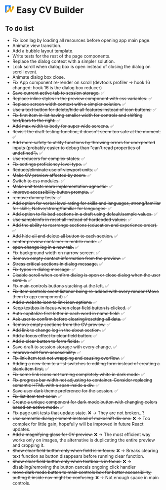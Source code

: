 # <img src="./src/assets/images/logo.svg" alt="Easy CV builder logo" width="30px"/> Easy CV Builder

## To do list

- Fix icon lag by loading all resources before opening app main page.
- Animate view transition.
- Add a bubble layout template.
- Write tests for the rest of the page components.
- Replace the dialog context with a simpler solution.
- Lock scroll when dialog box is open instead of closing the dialog on scroll event.
- Animate dialog box close.
- Fix App component re-render on scroll (devtools profiler -> hook 16 changed: hook 16 is the dialog box reducer)
- ~~Save current active tab to session storage.~~ ✅
- ~~Replace inline styles in the preview component with css variables.~~ ✅
- ~~Replace screen width context with a simpler solution.~~ ✅
- ~~Use a text button for delete/hide all features instead of icon buttons.~~ ✅
- ~~Fix first item in list having smaller width for controls and shifting text/bars to the right.~~ ✅
- ~~Add max width to body for super wide screens.~~ ✅
- ~~Revisit the draft testing function, it doesn't seem too safe at the moment.~~ ✅
- ~~Add more safety to utility functions by throwing errors for unexpected inputs (probably easier to debug than "can't read properties of undefined").~~ ✅
- ~~Use reducers for complex states.~~ ✅
- ~~Fix settings proficiency level typo.~~ ✅
- ~~Reduce/eliminate use of viewport units.~~ ✅
- ~~Make CV preview affected by zoom.~~ ✅
- ~~Switch to css modules.~~ ✅
- ~~Make unit tests more implementation agnostic.~~ ✅
- ~~Improve accessibility button prompts.~~ ✅
- ~~remove dummy tests.~~ ✅
- ~~Add option for verbal level rating for skills and languages, strong/familiar for skills, Native/strong/familiar for languages.~~ ✅
- ~~Add option to fix bad sections in a draft using default/sample values.~~ ✅
- ~~Use sampleinfo in reset all instead of hardcoded values.~~ ✅
- ~~Add the ability to rearrange sections (education and experience order).~~ ✅
- ~~Add hide all and delete all button to each section.~~ ✅
- ~~center preview container in mobile mode.~~ ✅
- ~~open change log in a new tab.~~ ✅
- ~~Fix background width on narrow screen.~~ ✅
- ~~Remove empty contact information from the preview.~~ ✅
- ~~Stress critical sections in dialog message.~~ ✅
- ~~Fix typos in dialog message.~~ ✅
- ~~Disable scroll when confirm dialog is open or close dialog when the user scrolls.~~ ✅
- ~~Fix main controls buttons stacking at the left.~~ ✅
- ~~Fix item controls event listener being re-added with every render (Move them to app component)~~ ✅
- ~~Add a website icon to link icon options.~~ ✅
- ~~Keep textbox in focus when clear field button is clicked.~~ ✅
- ~~Auto capitalize first letter in each word in name field.~~ ✅
- ~~Ask user to confirm before clearing/resetting all data.~~ ✅
- ~~Remove empty sections from the CV preview.~~ ✅
- ~~Add link to change log in the about section.~~ ✅
- ~~Add a focus effect to clear field button.~~ ✅
- ~~Add a clear button to form fields.~~ ✅
- ~~Save draft to session storage with every change.~~ ✅
- ~~Improve edit form accessibility.~~ ✅
- ~~Fix link item text not wrapping and causing overflow.~~ ✅
- ~~Adding a new item to a list switches to editing form instead of creating a blank item first.~~ ✅
- ~~Fix some link icons not turning completely white in dark mode.~~ ✅
- ~~Fix progress bar width not adjusting to container. Consider replacing semantic HTML with a span inside a div.~~ ✅
- ~~Save user dark theme preference for the session.~~ ✅
- ~~Fix list item text color.~~ ✅
- ~~Create a unique component for dark mode button with changing colors based on active mode.~~ ✅
- ~~Fix page unit tests that update state.~~ ❌ -> They are not broken...?
- ~~Use semantic dialog element instead of makeshift div one.~~ ❌ -> Too complex for little gain, hopefully will be improved in future React updates.
- ~~Add a magnifying glass for CV preview.~~ ❌ -> The most efficient way works only on images, the alternative is duplicating the entire preview and cropping it.
- ~~Show clear field button only when field is in focus.~~ ❌ -> Breaks clearing text function as button disappears before running clear function.
- ~~Show clear field button only when textbox is in focus.~~ ❌ -> disabling/removing the button cancels ongoing click handler
- ~~move dark mode button to main controls box for better accessibility, putting it inside nav might be confusing.~~ ❌ -> Not enough space in main controls.